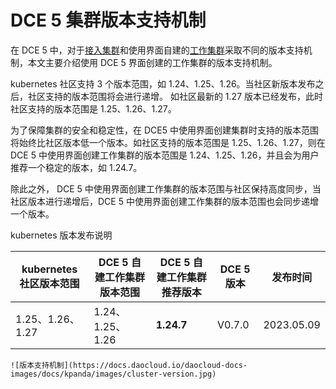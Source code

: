 # DCE 5 集群版本支持机制

在 DCE 5 中，对于[接入集群](./cluster-role.md#_5)和使用界面自建的[工作集群](./cluster-role.md#_4)采取不同的版本支持机制，本文主要介绍使用 DCE 5 界面创建的工作集群的版本支持机制。

kubernetes 社区支持 3 个版本范围，如 1.24、1.25、1.26。当社区新版本发布之后，社区支持的版本范围将会进行递增。
如社区最新的 1.27 版本已经发布，此时社区支持的版本范围是 1.25、1.26、1.27。

为了保障集群的安全和稳定性，在 DCE5 中使用界面创建集群时支持的版本范围将始终比社区版本低一个版本。如社区支持的版本范围是 1.25、1.26、1.27，则在 DCE 5 中使用界面创建工作集群的版本范围是 1.24、1.25、1.26，并且会为用户推荐一个稳定的版本，如 1.24.7。

除此之外， DCE 5 中使用界面创建工作集群的版本范围与社区保持高度同步，当社区版本进行递增后，DCE 5 中使用界面创建工作集群的版本范围也会同步递增一个版本。

kubernetes 版本发布说明

| kubernetes 社区版本范围 | DCE 5 自建工作集群版本范围 | DCE 5 自建工作集群推荐版本 | DCE 5 版本 | 发布时间   |
| ----------------------- | -------------------------- | -------------------------- | ---------- | ---------- |
| 1.25、1.26、1.27        | 1.24、1.25、1.26           | **1.24.7**                 | V0.7.0     | 2023.05.09 |

    ![版本支持机制](https://docs.daocloud.io/daocloud-docs-images/docs/kpanda/images/cluster-version.jpg)
